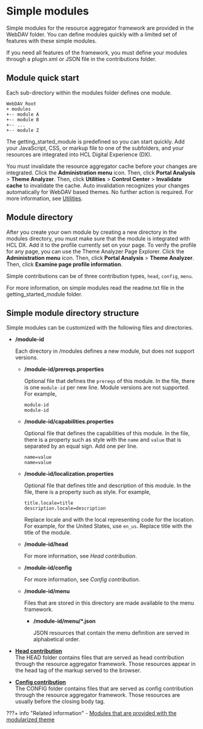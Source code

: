 # Simple modules

Simple modules for the resource aggregator framework are provided in the WebDAV folder. You can define modules quickly with a limited set of features with these simple modules.

If you need all features of the framework, you must define your modules through a plugin.xml or JSON file in the contributions folder.

## Module quick start

Each sub-directory within the modules folder defines one module.

```
WebDAV Root
+ modules
+-- module A
+-- module B
+-- ...
+-- module Z
```

The getting\_started\_module is predefined so you can start quickly. Add your JavaScript, CSS, or markup file to one of the subfolders, and your resources are integrated into HCL Digital Experience (DX).

You must invalidate the resource aggregator cache before your changes are integrated. Click the **Administration menu** icon. Then, click **Portal Analysis** \> **Theme Analyzer**. Then, click **Utilities** \> **Control Center** \> **Invalidate cache** to invalidate the cache. Auto invalidation recognizes your changes automatically for WebDAV based themes. No further action is required. For more information, see [Utilities](../../themeopt_analyzer/utilities/index.md).

## Module directory

After you create your own module by creating a new directory in the modules directory, you must make sure that the module is integrated with HCL DX. Add it to the profile currently set on your page. To verify the profile for any page, you can use the Theme Analyzer Page Explorer. Click the **Administration menu** icon. Then, click **Portal Analysis** \> **Theme Analyzer**. Then, click **Examine page profile information**.

Simple contributions can be of three contribution types, `head`, `config`, `menu`.

For more information, on simple modules read the readme.txt file in the getting\_started\_module folder.

## Simple module directory structure

Simple modules can be customized with the following files and directories.

-   **/module-id**

    Each directory in /modules defines a new module, but does not support versions.

    -   **/module-id/prereqs.properties**

        Optional file that defines the `prereqs` of this module. In the file, there is one `module-id` per new line. Module versions are not supported. For example,

        ```
        module-id
        module-id
        ```

    -   **/module-id/capabilities.properties**

        Optional file that defines the capabilities of this module. In the file, there is a property such as style with the `name` and `value` that is separated by an equal sign. Add one per line.

        ```
        name=value
        name=value
        ```

    -   **/module-id/localization.properties**

        Optional file that defines title and description of this module. In the file, there is a property such as style. For example,

        ```
        title.locale=title
        description.locale=description
        ```

        Replace locale and with the local representing code for the location. For example, for the United States, use `en_us`. Replace title with the title of the module.

    -   **/module-id/head**

        For more information, see *Head contribution*.

    -   **/module-id/config**

        For more information, see *Config contribution*.

    -   **/module-id/menu**

        Files that are stored in this directory are made available to the menu framework.

        -   **/module-id/menu/\*.json**

            JSON resources that contain the menu definition are served in alphabetical order.


-   **[Head contribution](themeopt_simple_modules_head.md)**  
The HEAD folder contains files that are served as head contribution through the resource aggregator framework. Those resources appear in the head tag of the markup served to the browser.
-   **[Config contribution](themeopt_simple_modules_config.md)**  
The CONFIG folder contains files that are served as config contribution through the resource aggregator framework. Those resources are usually before the closing body tag.


???+ info "Related information"
    - [Modules that are provided with the modularized theme](../../oob_modules/index.md)

